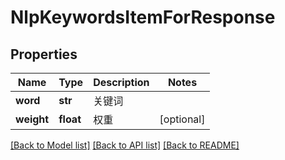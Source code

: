# NlpKeywordsItemForResponse

## Properties
Name | Type | Description | Notes
------------ | ------------- | ------------- | -------------
**word** | **str** | 关键词 | 
**weight** | **float** | 权重 | [optional] 

[[Back to Model list]](../README.md#documentation-for-models) [[Back to API list]](../README.md#documentation-for-api-endpoints) [[Back to README]](../README.md)


